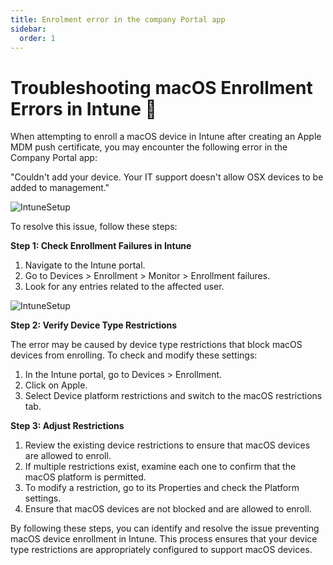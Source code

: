 ```yaml
---
title: Enrolment error in the company Portal app
sidebar:
  order: 1
---
```


# Troubleshooting macOS Enrollment Errors in Intune 🎯

When attempting to enroll a macOS device in Intune after creating an Apple MDM push certificate, 
you may encounter the following error in the Company Portal app:

"Couldn't add your device. Your IT support doesn't allow OSX devices to be added to management."

![IntuneSetup](/src/assets/IntuneSetup/CompanyPortalError.png)

To resolve this issue, follow these steps:

**Step 1: Check Enrollment Failures in Intune**

1. Navigate to the Intune portal.
2. Go to Devices > Enrollment > Monitor > Enrollment failures.
3. Look for any entries related to the affected user.

![IntuneSetup](/src/assets/IntuneSetup/IntuneErrorDetails.png)

**Step 2: Verify Device Type Restrictions**

The error may be caused by device type restrictions that block macOS devices from enrolling. 
To check and modify these settings:

1. In the Intune portal, go to Devices > Enrollment.
2. Click on Apple.
3. Select Device platform restrictions and switch to the macOS restrictions tab.

**Step 3: Adjust Restrictions**

1. Review the existing device restrictions to ensure that macOS devices are allowed to enroll.
2. If multiple restrictions exist, examine each one to confirm that the macOS platform is permitted.
3. To modify a restriction, go to its Properties and check the Platform settings.
4. Ensure that macOS devices are not blocked and are allowed to enroll.

By following these steps, you can identify and resolve the issue preventing macOS device enrollment in Intune. 
This process ensures that your device type restrictions are appropriately configured to support macOS devices.
